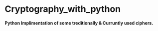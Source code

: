 # Cryptography_with_python

#### Python Implimentation of some treditionally & Curruntly used ciphers.
